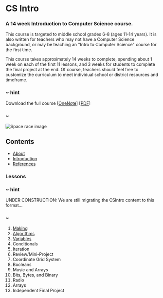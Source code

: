 # CS Intro

### A 14 week Introduction to Computer Science course.

This course is targeted to middle school grades 6-8 (ages 11-14 years).  It is also written for teachers who may not have a Computer Science background, or may be teaching an "Intro to Computer Science" course for the first time.

This course takes approximately 14 weeks to complete, spending about 1 week on each of the first 11 lessons, and 3 weeks for students to complete the final project at the end.  Of course, teachers should feel free to customize the curriculum to meet individual school or district resources and timeframe.

### ~ hint

Download the full course 
[[OneNote](https://1drv.ms/o/s!AqsgsTyHBmRBgQvFaUaeANNHbxpC)] 
[[PDF](https://1drv.ms/b/s!AqsgsTyHBmRBgQ1Fjzm5y5wKG75M)]

### ~

![Space race image](/static/courses/csintro.jpg)

## Contents

* [About](/courses/csintro/about)
* [Introduction](/courses/csintro/introduction)
* [References](/courses/csintro/references)

### Lessons


### ~ hint

UNDER CONSTRUCTION: We are still migrating the CSIntro content to this format...

### ~

1. [Making](/courses/csintro/making)
2. [Algorithms](/courses/csintro/algorithms) 
3. [Variables](/courses/csintro/variables) 
4. Conditionals 
5. Iteration 
6. Review/Mini-Project 
7. Coordinate Grid System
8. Booleans
9. Music and Arrays 
10. Bits, Bytes, and Binary 
11. Radio 
12. Arrays
13. Independent Final Project 
